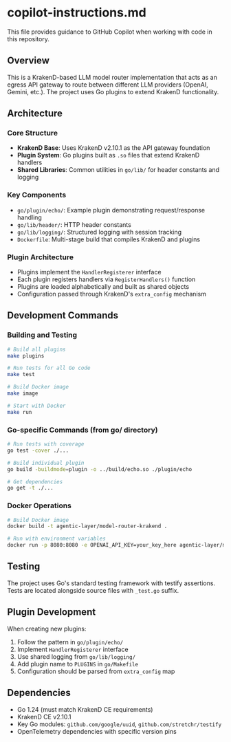 # copilot-instructions.md

This file provides guidance to GitHub Copilot when working with code in this repository.

## Overview

This is a KrakenD-based LLM model router implementation that acts as an egress API gateway to route between different LLM providers (OpenAI, Gemini, etc.). The project uses Go plugins to extend KrakenD functionality.

## Architecture

### Core Structure
- **KrakenD Base**: Uses KrakenD v2.10.1 as the API gateway foundation
- **Plugin System**: Go plugins built as `.so` files that extend KrakenD handlers
- **Shared Libraries**: Common utilities in `go/lib/` for header constants and logging

### Key Components
- `go/plugin/echo/`: Example plugin demonstrating request/response handling
- `go/lib/header/`: HTTP header constants
- `go/lib/logging/`: Structured logging with session tracking
- `Dockerfile`: Multi-stage build that compiles KrakenD and plugins

### Plugin Architecture
- Plugins implement the `HandlerRegisterer` interface
- Each plugin registers handlers via `RegisterHandlers()` function
- Plugins are loaded alphabetically and built as shared objects
- Configuration passed through KrakenD's `extra_config` mechanism

## Development Commands

### Building and Testing
```bash
# Build all plugins
make plugins

# Run tests for all Go code
make test

# Build Docker image
make image

# Start with Docker
make run
```

### Go-specific Commands (from go/ directory)
```bash
# Run tests with coverage
go test -cover ./...

# Build individual plugin
go build -buildmode=plugin -o ../build/echo.so ./plugin/echo

# Get dependencies
go get -t ./...
```

### Docker Operations
```bash
# Build Docker image
docker build -t agentic-layer/model-router-krakend .

# Run with environment variables
docker run -p 8080:8080 -e OPENAI_API_KEY=your_key_here agentic-layer/model-router-krakend
```

## Testing

The project uses Go's standard testing framework with testify assertions. Tests are located alongside source files with `_test.go` suffix.

## Plugin Development

When creating new plugins:
1. Follow the pattern in `go/plugin/echo/`
2. Implement `HandlerRegisterer` interface
3. Use shared logging from `go/lib/logging/`
4. Add plugin name to `PLUGINS` in `go/Makefile`
5. Configuration should be parsed from `extra_config` map

## Dependencies

- Go 1.24 (must match KrakenD CE requirements)
- KrakenD CE v2.10.1
- Key Go modules: `github.com/google/uuid`, `github.com/stretchr/testify`
- OpenTelemetry dependencies with specific version pins
